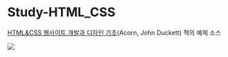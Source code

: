 # Study-HTML_CSS
[HTML&amp;CSS 웹사이트 개발과 디자인 기초](http://acornpub.co.kr/book/htmlandcss)(Acorn, John Duckett) 책의 예제 소스

![](http://acornpub.co.kr/tb/detail/book/1114041761.png)
